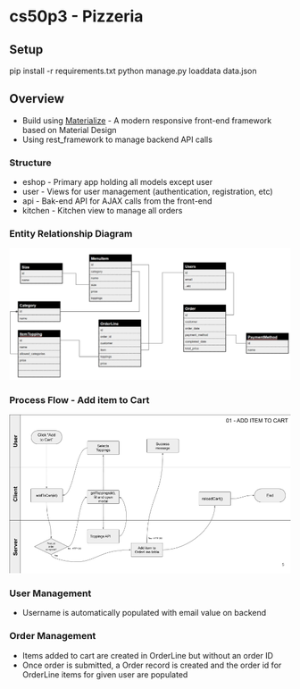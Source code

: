 # cs50p3 - Pizzeria

## Setup
pip install -r requirements.txt
python manage.py loaddata data.json


## Overview

- Build using [Materialize]() - A modern responsive front-end framework based on Material Design
- Using rest_framework to manage backend API calls

### Structure
- eshop - Primary app holding all models except user
- user - Views for user management (authentication, registration, etc)
- api - Bak-end API for AJAX calls from the front-end
- kitchen - Kitchen view to manage all orders
  
### Entity Relationship Diagram
![](images/ERD.png)

### Process Flow - Add item to Cart
![](images/process_flow.png)

### User Management
- Username is automatically populated with email value on backend

### Order Management
- Items added to cart are created in OrderLine but without an order ID
- Once order is submitted, a Order record is created and the order id for OrderLine items for given user are populated
